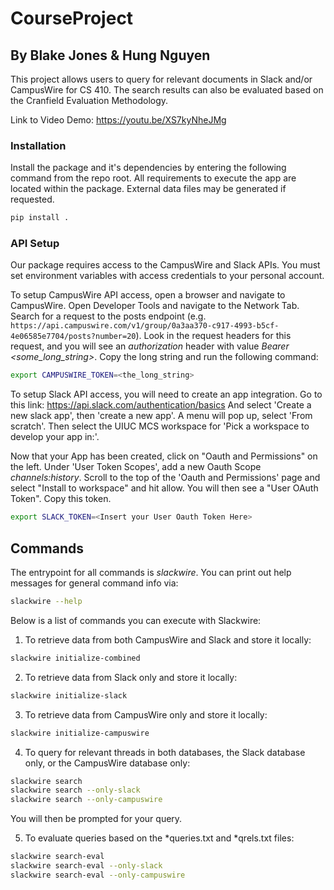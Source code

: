 # CourseProject

## By Blake Jones & Hung Nguyen

This project allows users to query for relevant documents in Slack and/or CampusWire for CS 410. The search results can also be evaluated based on the Cranfield Evaluation Methodology.

Link to Video Demo: https://youtu.be/XS7kyNheJMg

### Installation

Install the package and it's dependencies by entering the following command from the repo root. All requirements to execute the app are located within the package. External data files may be generated if requested.
```bash
pip install .
```

### API Setup

Our package requires access to the CampusWire and Slack APIs. You must set environment variables with access credentials to your personal account.

To setup CampusWire API access, open a browser and navigate to CampusWire. Open Developer Tools and navigate to the Network Tab. Search for a request to the posts endpoint (e.g. `https://api.campuswire.com/v1/group/0a3aa370-c917-4993-b5cf-4e06585e7704/posts?number=20`). Look in the request headers for this request, and you will see an *authorization* header with value *Bearer <some_long_string>*. Copy the long string and run the following command:

```bash
export CAMPUSWIRE_TOKEN=<the_long_string>
```

To setup Slack API access, you will need to create an app integration.
Go to this link: https://api.slack.com/authentication/basics
And select 'Create a new slack app', then 'create a new app'.
A menu will pop up, select 'From scratch'. Then select the UIUC MCS workspace for 'Pick a workspace to develop your app in:'.

Now that your App has been created, click on "Oauth and Permissions" on the left.
Under 'User Token Scopes', add a new Oauth Scope *channels:history*.
Scroll to the top of the 'Oauth and Permissions' page and select "Install to workspace" and hit allow. You will then see a "User OAuth Token". Copy this token.
```bash
export SLACK_TOKEN=<Insert your User Oauth Token Here>
```

## Commands

The entrypoint for all commands is *slackwire*.
You can print out help messages for general command info via:
```bash
slackwire --help
```

Below is a list of commands you can execute with Slackwire:


1) To retrieve data from both CampusWire and Slack and store it locally:
```bash
slackwire initialize-combined
```

2) To retrieve data from Slack only and store it locally:
```bash
slackwire initialize-slack
```

3) To retrieve data from CampusWire only and store it locally:
```bash
slackwire initialize-campuswire
```

4) To query for relevant threads in both databases, the Slack database only, or the CampusWire database only:
```bash
slackwire search
slackwire search --only-slack
slackwire search --only-campuswire
```

You will then be prompted for your query.


5) To evaluate queries based on the *queries.txt and *qrels.txt files:
```bash
slackwire search-eval
slackwire search-eval --only-slack
slackwire search-eval --only-campuswire
```
